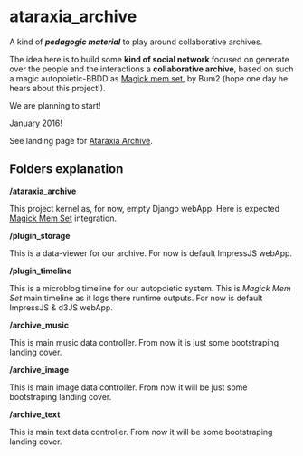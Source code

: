 ataraxia_archive
================

A kind of ***pedagogic material*** to play around collaborative archives.

The idea here is to build some **kind of social network** focused on generate over the people and the interactions a **collaborative archive**, based on such a magic autopoietic-BBDD as [Magick mem set](https://github.com/aleph1888/magicmemset), by Bum2 (hope one day he hears about this project!).

We are planning to start!

January 2016!

See landing page for [Ataraxia Archive](http://aleph1888.github.io/ataraxia_archive).


Folders explanation
--------------

**/ataraxia_archive**
 
 This project kernel as, for now, empty Django webApp. 
 Here is expected [Magick Mem Set](https://github.com/aleph1888/magicmemset) integration.

**/plugin_storage**

 This is a data-viewer for our archive. For now is default ImpressJS webApp.

**/plugin_timeline**

 This is a microblog timeline for our autopoietic system. This is *Magick Mem Set*
 main timeline as it logs there runtime outputs. 
 For now is default ImpressJS & d3JS webApp.

**/archive_music**

 This is main music data controller. From now it is just some bootstraping landing cover.

**/archive_image**

 This is main image data controller. From now it will be just some bootstraping landing cover.

**/archive_text**

 This is main text data controller. From now it will be some bootstraping landing cover.

